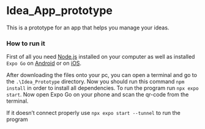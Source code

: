 # Idea_App_prototype

This is a prototype for an app that helps you manage your ideas.

### How to run it

First of all you need [Node.js](https://nodejs.org/enhttps:/) installed on your computer as well as installed `Expo Go` on [Android](https://play.google.com/store/search?q=expo%20go&c=apps&hl=de_CH&gl=UShttps:/) or on [iOS](https://apps.apple.com/ch/app/expo-go/id982107779https:/).

After downloading the files onto your pc, you can open a terminal and go to the
`.\Idea_Prototype` directory. Now you should run this command `npm install` in order to install all dependencies. To run the program run `npx expo start`. Now open Expo Go on your phone and scan the qr-code from the
terminal.

If it doesn’t connect properly use ```npx expo start --tunnel``` to run the program
